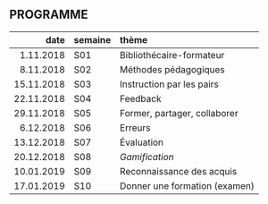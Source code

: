 ## PROGRAMME

| date | semaine | thème |
| ---: | :------ | :---- |
|  1.11.2018 | S01 | Bibliothécaire-formateur |
|  8.11.2018 | S02 | Méthodes pédagogiques |
| 15.11.2018 | S03 | Instruction par les pairs |
| 22.11.2018 | S04 | Feedback |
| 29.11.2018 | S05 | Former, partager, collaborer |
|  6.12.2018 | S06 | Erreurs |
| 13.12.2018 | S07 | Évaluation |
| 20.12.2018 | S08 | *Gamification* |
| 10.01.2019 | S09 | Reconnaissance des acquis |
| 17.01.2019 | S10 | Donner une formation (examen) |
